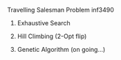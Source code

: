 Travelling Salesman Problem inf3490

1. Exhaustive Search

2. Hill Climbing (2-Opt flip)

3. Genetic Algorithm (on going...)
